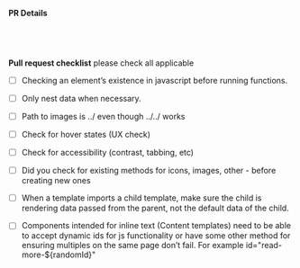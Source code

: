**PR Details**

&nbsp;
&nbsp;
&nbsp;
&nbsp;
&nbsp;
&nbsp;
---------------------------------------------------------

**Pull request checklist** please check all applicable

- [ ] Checking an element’s existence in javascript before running functions. 

- [ ] Only nest data when necessary.

- [ ] Path to images is ../ even though ../../ works

- [ ] Check for hover states (UX check)

- [ ] Check for accessibility (contrast, tabbing, etc)

- [ ] Did you check for existing methods for icons, images, other - before creating new ones

- [ ] When a template imports a child template, make sure the child is rendering data passed from the parent, not the default data of the child.

- [ ] Components intended for inline text (Content templates) need to be able to accept dynamic ids for js functionality or have some other method for ensuring multiples on the same page don’t fail.  For example id="read-more-${randomId}"

